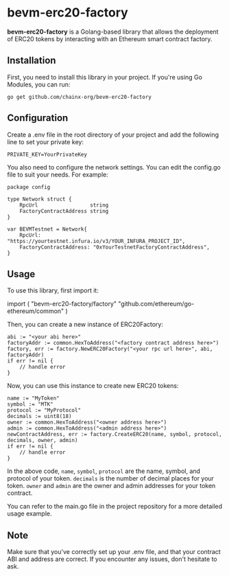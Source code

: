 # bevm-erc20-factory

**bevm-erc20-factory** is a Golang-based library that allows the deployment of ERC20 tokens by interacting with an Ethereum smart contract factory.

## Installation
First, you need to install this library in your project. If you're using Go Modules, you can run:

```
go get github.com/chainx-org/bevm-erc20-factory
```

## Configuration
Create a .env file in the root directory of your project and add the following line to set your private key:
```
PRIVATE_KEY=YourPrivateKey
```
You also need to configure the network settings. You can edit the config.go file to suit your needs. For example:

```
package config

type Network struct {
	RpcUrl                 string
	FactoryContractAddress string
}

var BEVMTestnet = Network{
	RpcUrl:                 "https://yourtestnet.infura.io/v3/YOUR_INFURA_PROJECT_ID",
	FactoryContractAddress: "0xYourTestnetFactoryContractAddress",
}

```

## Usage

To use this library, first import it:

import (
	"bevm-erc20-factory/factory"
	"github.com/ethereum/go-ethereum/common"
)

Then, you can create a new instance of ERC20Factory:

```
abi := "<your abi here>"
factoryAddr := common.HexToAddress("<factory contract address here>")
factory, err := factory.NewERC20Factory("<your rpc url here>", abi, factoryAddr)
if err != nil {
	// handle error
}

```
Now, you can use this instance to create new ERC20 tokens:

```
name := "MyToken"
symbol := "MTK"
protocol := "MyProtocol"
decimals := uint8(18)
owner := common.HexToAddress("<owner address here>")
admin := common.HexToAddress("<admin address here>")
newContractAddress, err := factory.CreateERC20(name, symbol, protocol, decimals, owner, admin)
if err != nil {
	// handle error
}

```
In the above code, `name`, `symbol`, `protocol` are the name, symbol, and protocol of your token. `decimals` is the number of decimal places for your token. `owner` and `admin` are the owner and admin addresses for your token contract.

You can refer to the main.go file in the project repository for a more detailed usage example.

## Note
Make sure that you've correctly set up your .env file, and that your contract ABI and address are correct. If you encounter any issues, don't hesitate to ask.
